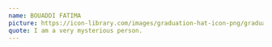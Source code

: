 ```yaml
---
name: BOUADDI FATIMA
picture: https://icon-library.com/images/graduation-hat-icon-png/graduation-hat-icon-png-29.jpg
quote: I am a very mysterious person.
---
```

